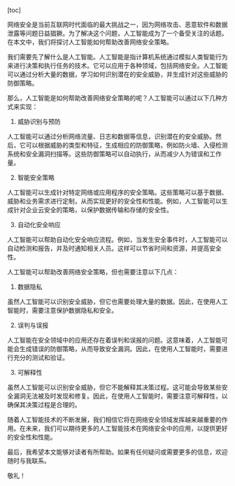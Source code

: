 
[toc]                    
                
                
网络安全是当前互联网时代面临的最大挑战之一，因为网络攻击、恶意软件和数据泄露等问题日益猖獗。为了解决这个问题，人工智能成为了一个备受关注的话题。在本文中，我们将探讨人工智能如何帮助改善网络安全策略。

我们需要先了解什么是人工智能。人工智能是指计算机系统通过模拟人类智能行为来进行决策和执行任务的技术。它可以应用于各种领域，包括网络安全。人工智能可以通过分析大量的数据，学习如何识别潜在的安全威胁，并生成针对这些威胁的防御策略。

那么，人工智能是如何帮助改善网络安全策略的呢？人工智能可以通过以下几种方式来实现：

1. 威胁识别与预防

人工智能可以通过分析网络流量、日志和数据等信息，识别潜在的安全威胁。然后，它可以根据威胁的类型和特征，生成相应的防御策略，例如防火墙、入侵检测系统和安全漏洞扫描等。这些防御策略可以自动执行，从而减少人为错误和工作量。

2. 智能安全策略

人工智能可以生成针对特定网络或应用程序的安全策略。这些策略可以基于数据、威胁和业务需求进行定制，从而实现更好的安全性和性能。例如，人工智能可以生成针对企业云安全的策略，以保护数据传输和存储的安全性。

3. 自动化安全响应

人工智能可以帮助自动化安全响应流程。例如，当发生安全事件时，人工智能可以自动检测和报告，并及时通知相关人员。这样可以节省时间和资源，并提高安全性。

人工智能可以帮助改善网络安全策略，但也需要注意以下几点：

1. 数据隐私

虽然人工智能可以识别安全威胁，但它也需要处理大量的数据。因此，在使用人工智能时，需要注意保护数据隐私和安全。

2. 误判与误报

人工智能在安全领域中的应用还存在着误判和误报的问题。这意味着，人工智能可能会生成错误的防御策略，从而导致安全漏洞。因此，在使用人工智能时，需要进行充分的测试和验证。

3. 可解释性

虽然人工智能可以识别安全威胁，但它不能解释其决策过程。这可能会导致某些安全漏洞无法被及时发现和修复。因此，在使用人工智能时，需要注意可解释性，以确保其决策过程是合理的。

随着人工智能技术的不断发展，我们相信它将在网络安全领域发挥越来越重要的作用。在未来，我们可以期待更多的人工智能技术在网络安全中的应用，以提供更好的安全性和性能。

最后，我希望本文能够对读者有所帮助。如果有任何疑问或需要更多的信息，欢迎随时与我联系。

敬礼！

